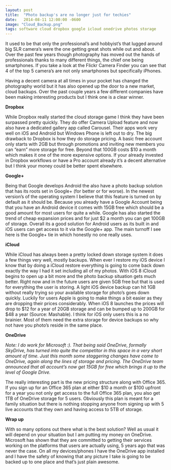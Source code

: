 ```yaml
---
layout: post
title:  "Photo backup's are no longer just for techies"
date:   2014-08-11 12:00:00 -0600
image: "Cloud_Backup.png"
tags: software cloud dropbox google icloud onedrive photos storage
---
```

It used to be that only the professional’s and hobbyist’s that lugged around big SLR camera’s were the one getting great shots while out and about. Over the past few years though photography has moved out the hands of professionals thanks to many different things, the chief one being smartphones. If you take a look at the Flickr Camera Finder you can see that 4 of the top 5 camera’s are not only smartphones but specifically iPhones.

Having a decent camera at all times in your pocket has changed the photography world but it has also opened up the door to a new market, cloud backups. Over the past couple years a few different companies have been making interesting products but I think one is a clear winner.

<!--break-->

**Dropbox**

While Dropbox really started the cloud storage game I think they have been surpassed pretty quickly. They do offer Camera Upload feature and now also have a dedicated gallery app called Carousel. Their apps work very well on iOS and Android but Windows Phone is left out to dry. The big drawback to Dropbox is how they do storage pricing. A basic free account only starts with 2GB but through promotions and inviting new members you can “earn” more storage for free. Beyond that 100GB costs $10 a month which makes it one of the more expensive options. If your already invested in Dropbox workflows or have a Pro account already it’s a decent alternative but I think your money could be better spent elsewhere.

**Google+**

Being that Google develops Android the also have a photo backup solution that has its roots set in Google+ (for better or for worse). In the newest version’s of the operating system I believe that this feature is turned on by default as it should be. Because you already have a Google Account being that you have an Android device it comes with 15GB free which should be a good amount for most users for quite a while. Google has also started the trend of cheap expansion prices and for just $2 a month you can get 100GB of storage. Overall its a good solution for Android users as its built in and iOS users can get access to it via the Google+ app. The main turnoff I see here is the Google+ tie in which honestly no one really uses.

**iCloud**

While iCloud has always been a pretty locked down storage system it does a few things very well, mostly backups. When ever I restore my iOS device I know that by doing a iCloud restore everything is going to come back down exactly the way I had it set including all of my photos. With iOS 8 iCloud begins to open up a bit more and the photo backup situation gets much better. Right now and in the future users are given 5GB free but that is used for everything the user is storing. A light iOS device backup can hit 1GB without really trying so your available storage for photo’s goes down quickly. Luckily for users Apple is going to make things a bit easier as they are dropping their prices considerably. When iOS 8 launches the prices will drop to $12 for a year of 20GB storage and can be bumped up to 200GB for $48 a year (Source: Mashable). I think for iOS only users this is a no brainier. Most of them need the extra storage for device backups so why not have you photo’s reside in the same place.

**OneDrive**

*Note: I do work for Microsoft :). That being said OneDrive, formally SkyDrive, has turned into quite the competitor in this space in a very short amount of time. Just this month some staggering changes have come to OneDrive, again along the lines of storage and pricing. The OneDrive team announced that all account’s now get 15GB for free which brings it up to the level of Google Drive.*

The really interesting part is the new pricing structure along with Office 365. If you sign up for an Office 365 plan at either $10 a month or $100 upfront for a year you not only get access to the full Office 365 plan, you also get 1TB of OneDrive storage for 5 users. Obviously this plan is meant for a family situation but there is nothing stopping anyone from signing up with 5 live accounts that they own and having access to 5TB of storage.

**Wrap up**

With so many options out there what is the best solution? Well as usual it will depend on your situation but I am putting my money on OneDrive. Microsoft has shown that they are committed to getting their services working on the platforms that users are actually using, 5 years ago that was never the case. On all my devices/phones I have the OneDrive app installed and I have the safety of knowing that any picture I take is going to be backed up to one place and that’s just plain awesome.
